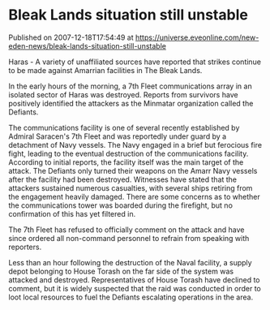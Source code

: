 # Bleak Lands situation still unstable
Published on 2007-12-18T17:54:49 at https://universe.eveonline.com/new-eden-news/bleak-lands-situation-still-unstable

Haras - A variety of unaffiliated sources have reported that strikes continue to be made against Amarrian facilities in The Bleak Lands. 

In the early hours of the morning, a 7th Fleet communications array in an isolated sector of Haras was destroyed. Reports from survivors have positively identified the attackers as the Minmatar organization called the Defiants. 

The communications facility is one of several recently established by Admiral Saracen's 7th Fleet and was reportedly under guard by a detachment of Navy vessels. The Navy engaged in a brief but ferocious fire fight, leading to the eventual destruction of the communications facility. According to initial reports, the facility itself was the main target of the attack. The Defiants only turned their weapons on the Amarr Navy vessels after the facility had been destroyed. Witnesses have stated that the attackers sustained numerous casualties, with several ships retiring from the engagement heavily damaged. There are some concerns as to whether the communications tower was boarded during the firefight, but no confirmation of this has yet filtered in. 

The 7th Fleet has refused to officially comment on the attack and have since ordered all non-command personnel to refrain from speaking with reporters. 

Less than an hour following the destruction of the Naval facility, a supply depot belonging to House Torash on the far side of the system was attacked and destroyed. Representatives of House Torash have declined to comment, but it is widely suspected that the raid was conducted in order to loot local resources to fuel the Defiants escalating operations in the area.
